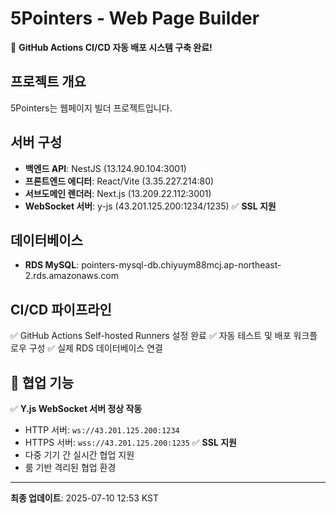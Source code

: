 # 5Pointers - Web Page Builder

🚀 **GitHub Actions CI/CD 자동 배포 시스템 구축 완료!**

## 프로젝트 개요
5Pointers는 웹페이지 빌더 프로젝트입니다.

## 서버 구성
- **백엔드 API**: NestJS (13.124.90.104:3001)
- **프론트엔드 에디터**: React/Vite (3.35.227.214:80)
- **서브도메인 렌더러**: Next.js (13.209.22.112:3001)
- **WebSocket 서버**: y-js (43.201.125.200:1234/1235) ✅ **SSL 지원**

## 데이터베이스
- **RDS MySQL**: pointers-mysql-db.chiyuym88mcj.ap-northeast-2.rds.amazonaws.com

## CI/CD 파이프라인
✅ GitHub Actions Self-hosted Runners 설정 완료
✅ 자동 테스트 및 배포 워크플로우 구성
✅ 실제 RDS 데이터베이스 연결

## 🤝 협업 기능
✅ **Y.js WebSocket 서버 정상 작동**
- HTTP 서버: `ws://43.201.125.200:1234`
- HTTPS 서버: `wss://43.201.125.200:1235` ✅ **SSL 지원**
- 다중 기기 간 실시간 협업 지원
- 룸 기반 격리된 협업 환경

---
**최종 업데이트**: 2025-07-10 12:53 KST
